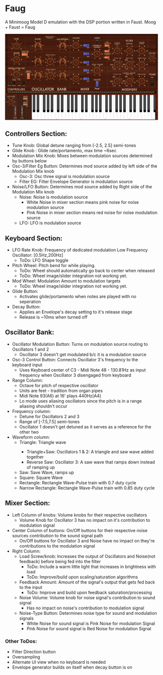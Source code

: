 # Faug
A Minimoog Model D emulation with the DSP portion written in Faust. Moog + Faust = Faug

![Alt text](./imageWork/backgroundExample.png?raw=true "Faug UI")

<h2>Controllers Section:</h2>
<ul>
  <li>Tune Knob:  Global detune ranging from [-2.5, 2.5] semi-tones</li>
  <li>Glide Knob : Glide rate/portamento, max time ~6sec</li>
  <li>Modulation Mix Knob: Mixes between modulation sources determined by buttons below</li>
  <li>Osc-3/Filter Eg Button: Determines mod source added by left side of the Modulation Mix knob
    <ul>
        <li>Osc-3: Osc three signal is modulation source</li>
        <li>Filter EG: Filter Envelope Generator is modulation source</li>
    </ul>
  </li>
  <li>Noise/LFO Button: Determines mod source added by Right side of the Modulation Mix knob
    <ul>
        <li>Noise: Noise is modulation source
          <ul>
            <li>White Noise in mixer section means pink noise for noise modulation source</li>
            <li>Pink Noise in mixer section means red noise for noise modulation source</li>
          </ul>
        </li>
        <li>LFO: LFO is modulation source</li>
    </ul>
  </li>
</ul>

<h2>Keyboard Section:</h2>
<ul>
  <li>LFO Rate Knob: Frequency of dedicated modulation Low Frequency Oscillator: [0.5Hz,200Hz]
    <ul>
      <li>ToDo: LFO Shape toggle</li>
    </ul>
  </li>
  <li>Pitch Wheel: Pitch bend for while playing.
    <ul>
      <li>ToDo: Wheel should automatically go back to center when released</li>
      <li>ToDo: Wheel image/slider integration not working yet.</li>
    </ul>
  </li>
  <li>Mod Wheel: Modulation Amount to modulation targets
    <ul>
      <li>ToDo: Wheel image/slider integration not working yet.</li>
    </ul>
  </li>
  <li>Glide Button: 
    <ul>
      <li>Activates glide/portamento when notes are played with no seperation</li>
    </ul>
  </li>
  <li>Decay Button: 
    <ul>
      <li>Applies an Envelope's decay setting to it's release stage</li>
      <li>Release is ~10ms when turned off</li>
    </ul>
  </li>
</ul>

<h2>Oscillator Bank:</h2>
<ul>
  <li>Oscillator Modulation Button: Turns on modulation source routing to Oscillators 1 and 2<ul>
    <li>Oscillator 3 doesn't get modulated b/c it is a modulation source</li>
  </ul></li>
  <li>Osc-3 Control Button: Connects Oscillator 3's frequency to the keyboard input<ul>
    <li>Uses Keyboard center of C3 - Midi Note 48 - 130.81Hz as input frequency when Oscillator 3 disengaged from keyboard</li>
  </ul></li>
  <li>Range Column:<ul>
    <li>Octave for pitch of respective oscillator</li>
    <li>Units are feet - tradition from organ pipes</li>
    <li>Midi Note 93(A6) at 16' plays 440Hz(A4)</li>
    <li>Lo mode uses aliasing oscillators since the pitch is in a range aliasing shouldn't occur</li>
  </ul></li>
  <li>Frequency column:<ul>
    <li>Detune for Oscillators 2 and 3</li>
    <li>Range of [-7.5,7.5] semi-tones</li>
    <li>Oscillator 1 doesn't get detuned as it serves as a reference for the other two</li>
  </ul></li>
  <li>Waveform column:<ul>
    <li>Triangle: Triangle wave</li><ul>
      <li>Triangle+Saw: Oscillators 1 & 2: A triangle and saw wave added together</li>
      <li>Reverse Saw: Oscillator 3: A saw wave that ramps down instead of ramping up</li>
    </ul>
    <li>Saw: Save Wave, ramps up</li>
    <li>Square: Square Wave</li>
    <li>Rectangle: Rectangle Wave-Pulse train with 0.7 duty cycle </li>
    <li>Narrow Rectangle: Rectangle Wave-Pulse train with 0.85 duty cycle </li>
  </ul></li>
</ul>

<h2>Mixer Section:</h2>
<ul>
  <li>Left Column of knobs: Volume knobs for their respective oscillators<ul>
    <li>Volume Knob for Oscillator 3 has no impact on it's contribution to modulation signal</li>
  </ul></li>
  <li>Center Column of buttons: On/Off buttons for their respective noise sources contribution to the sound signal path<ul>
    <li>On/Off buttons for Oscillator 3 and Noise have no impact on they're contributions to the modulation signal</li>
  </ul></li>
  <li>Right Column: <ul>
    <li>Load Screw/knob: Increases the output of Oscillators and Noise(not feedback) before being fed into the filter<ul>
      <li>ToDo: Include a warm little light that increases in brightness with load</li>
      <li>ToDo: Improve/build upon scaling/saturation algorithms</li>
    </ul></li>
    <li>Feedback Amount: Amount of the signal's output that gets fed back to the input<ul>
      <li>ToDo: Improve and build upon feedback saturation/processing</li>
    </ul></li>
    <li>Noise Volume: Volume knob for noise signal's contribution to sound signal<ul>
      <li>Has no impact on noise's contribution to modulation signal</li>
    </ul></li>
    <li>Noise-Type Button: Determines noise type for sound and modulation signals<ul>
      <li>White Noise for sound signal is Pink Noise for modulation Signal</li>
      <li>Pink Noise for sound signal is Red Noise for modulation Signal</li>
    </ul></li>
  </ul></li>
</ul>
<h3>Other ToDos:</h3>
<ul>
  <li>Filter Direction button</li>
  <li>Oversampling</li>
  <li>Alternate UI view when no keyboard is needed</li>
  <li>Envelope generator builds on itself when decay button is on</li>
</ul>
